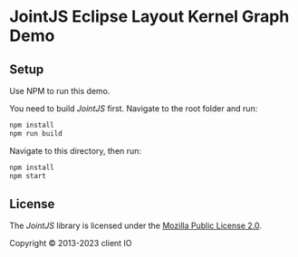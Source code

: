 # JointJS Eclipse Layout Kernel Graph Demo

## Setup

Use NPM to run this demo.

You need to build *JointJS* first. Navigate to the root folder and run:
```bash
npm install
npm run build
```

Navigate to this directory, then run:
```bash
npm install
npm start
```

## License

The *JointJS* library is licensed under the [Mozilla Public License 2.0](https://github.com/clientIO/joint/blob/master/LICENSE).

Copyright © 2013-2023 client IO

